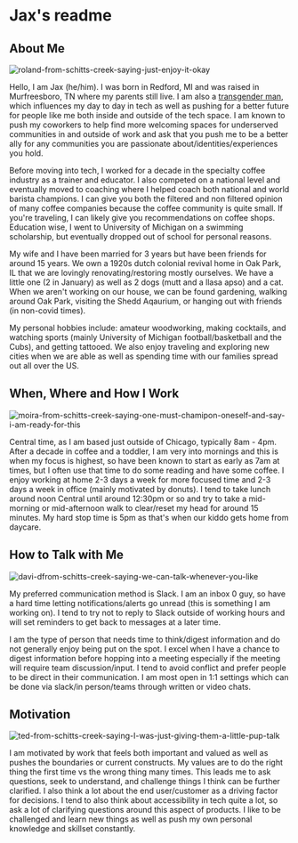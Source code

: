 # Jax's readme

## About Me
![roland-from-schitts-creek-saying-just-enjoy-it-okay](https://media.giphy.com/media/lodoQm1DSCjIA4MOZl/giphy.gif)

Hello, I am Jax (he/him). I was born in Redford, MI and was raised in Murfreesboro, TN where my parents still live. I am also a [transgender man](http://pinkmantaray.com/terminology), which influences my day to day in tech as well as pushing for a better future for people like me both inside and outside of the tech space. I am known to push my coworkers to help find more welcoming spaces for underserved communities in and outside of work and ask that you push me to be a better ally for any communities you are passionate about/identities/experiences you hold.

Before moving into tech, I worked for a decade in the specialty coffee industry as a trainer and educator. I also competed on a national level and eventually moved to coaching where I helped coach both national and world barista champions. I can give you both the filtered and non filtered opinion of many coffee companies because the coffee community is quite small. If you're traveling, I can likely give you recommendations on coffee shops. Education wise, I went to University of Michigan on a swimming scholarship, but eventually dropped out of school for personal reasons.

My wife and I have been married for 3 years but have been friends for around 15 years. We own a 1920s dutch colonial revival home in Oak Park, IL that we are lovingly renovating/restoring mostly ourselves. We have a little one (2 in January) as well as 2 dogs (mutt and a llasa apso) and a cat. When we aren't working on our house, we can be found gardening, walking around Oak Park, visiting the Shedd Aqaurium, or hanging out with friends (in non-covid times).

My personal hobbies include: amateur woodworking, making cocktails, and watching sports (mainly University of Michigan football/basketball and the Cubs), and getting tattooed. We also enjoy traveling and exploring new cities when we are able as well as spending time with our families spread out all over the US.

## When, Where and How I Work
![moira-from-schitts-creek-saying-one-must-chamipon-oneself-and-say-i-am-ready-for-this](https://media.giphy.com/media/26gs78HRO8sOuhTkQ/giphy.gif)

Central time, as I am based just outside of Chicago, typically 8am - 4pm. After a decade in coffee and a toddler, I am very into mornings and this is when my focus is highest, so have been known to start as early as 7am at times, but I often use that time to do some reading and have some coffee. I enjoy working at home 2-3 days a week for more focused time and 2-3 days a week in office (mainly motivated by donuts). I tend to take lunch around noon Central until around 12:30pm or so and try to take a mid-morning or mid-afternoon walk to clear/reset my head for around 15 minutes. My hard stop time is 5pm as that's when our kiddo gets home from daycare.

## How to Talk with Me
![davi-dfrom-schitts-creek-saying-we-can-talk-whenever-you-like](https://media.giphy.com/media/cJYR7daLY7F73jy2b4/giphy.gif)

My preferred communication method is Slack. I am an inbox 0 guy, so have a hard time letting notifications/alerts go unread (this is something I am working on). I tend to try not to reply to Slack outside of working hours and will set reminders to get back to messages at a later time.

I am the type of person that needs time to think/digest information and do not generally enjoy being put on the spot. I excel when I have a chance to digest information before hopping into a meeting especially if the meeting will require team discussion/input. I tend to avoid conflict and prefer people to be direct in their communication. I am most open in 1:1 settings which can be done via slack/in person/teams through written or video chats.

## Motivation
![ted-from-schitts-creek-saying-I-was-just-giving-them-a-little-pup-talk](https://media.giphy.com/media/APbtSJ3cf26g7jeKbm/giphy.gif)

I am motivated by work that feels both important and valued as well as pushes the boundaries or current constructs. My values are to do the right thing the first time vs the wrong thing many times. This leads me to ask questions, seek to understand, and challenge things I think can be further clarified. I also think a lot about the end user/customer as a driving factor for decisions. I tend to also think about accessibility in tech quite a lot, so ask a lot of clarifying questions around this aspect of products. I like to be challenged and learn new things as well as push my own personal knowledge and skillset constantly.
